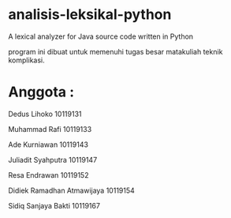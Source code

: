 # analisis-leksikal-python

A lexical analyzer for Java source code written in Python

program ini dibuat untuk memenuhi tugas besar matakuliah teknik komplikasi.

# Anggota :

Dedus Lihoko 10119131

Muhammad Rafi 10119133

Ade Kurniawan 10119143

Juliadit Syahputra 10119147

Resa Endrawan 10119152

Didiek Ramadhan Atmawijaya 10119154

Sidiq Sanjaya Bakti 10119167
